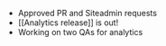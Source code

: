 - Approved PR and Siteadmin requests
- [[Analytics release]] is out!
- Working on two QAs for analytics
